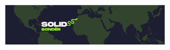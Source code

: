 <div align="center">
  <img src="https://github.com/solidsonder/solidsonder/blob/main/solidsonner.png"  />
</div>
